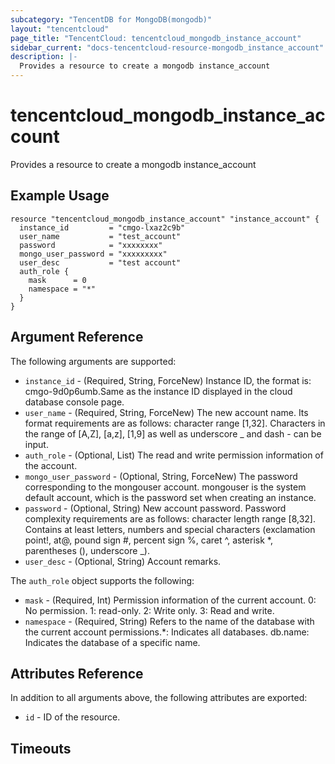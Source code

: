 ```yaml
---
subcategory: "TencentDB for MongoDB(mongodb)"
layout: "tencentcloud"
page_title: "TencentCloud: tencentcloud_mongodb_instance_account"
sidebar_current: "docs-tencentcloud-resource-mongodb_instance_account"
description: |-
  Provides a resource to create a mongodb instance_account
---
```


# tencentcloud_mongodb_instance_account

Provides a resource to create a mongodb instance_account

## Example Usage

```hcl
resource "tencentcloud_mongodb_instance_account" "instance_account" {
  instance_id         = "cmgo-lxaz2c9b"
  user_name           = "test_account"
  password            = "xxxxxxxx"
  mongo_user_password = "xxxxxxxxx"
  user_desc           = "test account"
  auth_role {
    mask      = 0
    namespace = "*"
  }
}
```

## Argument Reference

The following arguments are supported:

* `instance_id` - (Required, String, ForceNew) Instance ID, the format is: cmgo-9d0p6umb.Same as the instance ID displayed in the cloud database console page.
* `user_name` - (Required, String, ForceNew) The new account name. Its format requirements are as follows: character range [1,32]. Characters in the range of [A,Z], [a,z], [1,9] as well as underscore _ and dash - can be input.
* `auth_role` - (Optional, List) The read and write permission information of the account.
* `mongo_user_password` - (Optional, String, ForceNew) The password corresponding to the mongouser account. mongouser is the system default account, which is the password set when creating an instance.
* `password` - (Optional, String) New account password. Password complexity requirements are as follows: character length range [8,32]. Contains at least letters, numbers and special characters (exclamation point!, at@, pound sign #, percent sign %, caret ^, asterisk *, parentheses (), underscore _).
* `user_desc` - (Optional, String) Account remarks.

The `auth_role` object supports the following:

* `mask` - (Required, Int) Permission information of the current account. 0: No permission. 1: read-only. 2: Write only. 3: Read and write.
* `namespace` - (Required, String) Refers to the name of the database with the current account permissions.*: Indicates all databases. db.name: Indicates the database of a specific name.

## Attributes Reference

In addition to all arguments above, the following attributes are exported:

* `id` - ID of the resource.



## Timeouts

<no value>


